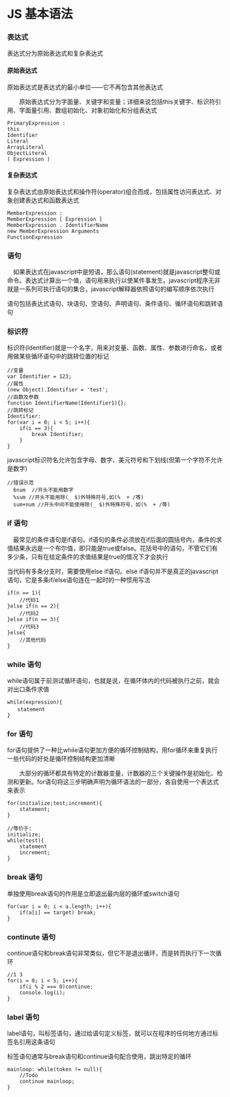 # JS 基本语法

### 表达式

表达式分为原始表达式和复杂表达式

#### 原始表达式

原始表达式是表达式的最小单位——它不再包含其他表达式

　　原始表达式分为字面量、关键字和变量；详细来说包括this关键字、标识符引用、字面量引用、数组初始化、对象初始化和分组表达式

```
PrimaryExpression : 
this 
Identifier 
Literal 
ArrayLiteral 
ObjectLiteral 
( Expression )

```

#### 复杂表达式

复杂表达式由原始表达式和操作符(operator)组合而成，包括属性访问表达式、对象创建表达式和函数表达式

```
MemberExpression : 
MemberExpression [ Expression ] 
MemberExpression . IdentifierName 
new MemberExpression Arguments
FunctionExpression 
```

### 语句

　如果表达式在javascript中是短语，那么语句(statement)就是javascript整句或命令。表达式计算出一个值，语句用来执行以使某件事发生。javascript程序无非就是一系列可执行语句的集合，javascript解释器依照语句的编写顺序依次执行

语句包括表达式语句、块语句、空语句、声明语句、条件语句、循环语句和跳转语句

### 标识符


标识符(Identifier)就是一个名字，用来对变量、函数、属性、参数进行命名，或者用做某些循环语句中的跳转位置的标记

```
//变量
var Identifier = 123;
//属性
(new Object).Identifier = 'test';
//函数及参数
function IdentifierName(Identifier1){};
//跳转标记
Identifier:
for(var i = 0; i < 5; i++){
    if(i == 3){
        break Identifier;
    }
}
```


javascript标识符名允许包含字母、数字、美元符号和下划线(但第一个字符不允许是数字)

```
//错误示范
  6num  //开头不能用数字
  %sum //开头不能用除(_ $)外特殊符号,如(%  + /等)
  sum+num //开头中间不能使用除(_ $)外特殊符号，如(%  + /等)
```

### if 语句

　最常见的条件语句是if语句。if语句的条件必须放在if后面的圆括号内，条件的求值结果永远是一个布尔值，即只能是true或false。花括号中的语句，不管它们有多少条，只有在给定条件的求值结果是true的情况下才会执行

当代码有多条分支时，需要使用else if语句。else if语句并不是真正的javascript语句，它是多条if/else语句连在一起时的一种惯用写法 

```
if(n == 1){
    //代码1
}else if(n == 2){
    //代码2
}else if(n == 3){
    //代码3
}else{
    //其他代码
}
```

### while 语句

while语句属于前测试循环语句，也就是说，在循环体内的代码被执行之前，就会对出口条件求值

```
while(expression){
　　statement
}
```

### for 语句

for语句提供了一种比while语句更加方便的循环控制结构，用for循环来重复执行一些代码的好处是循环控制结构更加清晰

　　大部分的循环都具有特定的计数器变量，计数器的三个关键操作是初始化、检测和更新。for语句将这三步明确声明为循环语法的一部分，各自使用一个表达式来表示


```
for(initialize;test;increment){
    statement;    
}
```
```
//等价于:
initialize;
while(test){
    statement
    increment;
}
```

### break 语句

单独使用break语句的作用是立即退出最内层的循环或switch语句

```
for(var i = 0; i < a.length; i++){
    if(a[i] == target) break;
}
```
### continute 语句

continue语句和break语句非常类似，但它不是退出循环，而是转而执行下一次循环

```
//1 3
for(i = 0; i < 5; i++){
    if(i % 2 === 0)continue;
    console.log(i);
}
```


### label 语句

label语句，叫标签语句，通过给语句定义标签，就可以在程序的任何地方通过标签名引用这条语句

标签语句通常与break语句和continue语句配合使用，跳出特定的循环

```
mainloop: while(token != null){
    //Todo
    continue mainloop;
}
```